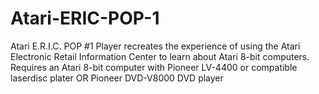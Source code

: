 # Atari-ERIC-POP-1
Atari E.R.I.C. POP #1 Player recreates the experience of using the Atari Electronic Retail Information Center to learn about Atari 8-bit computers. Requires an Atari 8-bit computer with Pioneer LV-4400 or compatible laserdisc plater OR Pioneer DVD-V8000 DVD player
